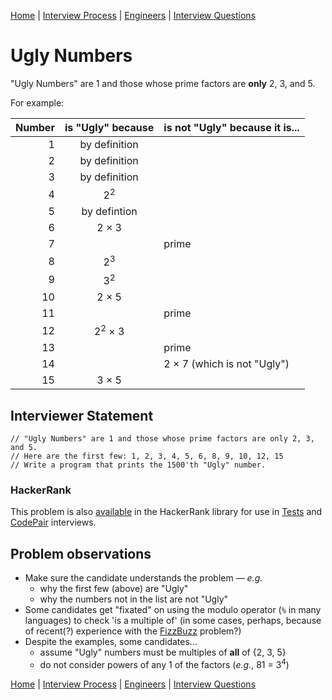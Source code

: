 [Home](../../../README.md) |
[Interview Process](../../../README.md) |
[Engineers](../README.md) |
[Interview Questions](README.md)

# Ugly Numbers

"Ugly Numbers" are 1 and those whose prime factors are **only** 2, 3, and 5.

For example:

| Number | is "Ugly" because       | is not "Ugly" because it is...
| -----: | :---------------------: | ------------------------------
|  1     | by definition           |
|  2     | by definition           |
|  3     | by definition           |
|  4     | 2<sup>2</sup>           |
|  5     | by defintion            |
|  6     | 2 &times; 3             |
|  7     |                         | prime
|  8     | 2<sup>3</sup>           |
|  9     | 3<sup>2</sup>           |
| 10     | 2 &times; 5             |
| 11     |                         | prime
| 12     | 2<sup>2</sup> &times; 3 |
| 13     |                         | prime
| 14     |                         | 2 &times; 7 (which is not "Ugly")
| 15     | 3 &times; 5             |

## Interviewer Statement
```
// "Ugly Numbers" are 1 and those whose prime factors are only 2, 3, and 5.
// Here are the first few: 1, 2, 3, 4, 5, 6, 8, 9, 10, 12, 15
// Write a program that prints the 1500'th "Ugly" number.
```

### HackerRank
This problem is also
[available](https://www.hackerrank.com/x/library/hackerrank/coding/questions/303777/view)
in the HackerRank library for use in
[Tests](https://www.hackerrank.com/x/tests) and
[CodePair](https://www.hackerrank.com/x/interviews/mypads)
interviews.

## Problem observations

- Make sure the candidate understands the problem &mdash; _e.g._
  - why the first few (above) are "Ugly"
  - why the numbers not in the list are not "Ugly"
- Some candidates get "fixated" on using the modulo operator (`%` in many languages) to check 'is a multiple of' (in some cases, perhaps, because of recent(?) experience with the [FizzBuzz](fizzbuzz.md) problem?)
- Despite the examples, some candidates...
  - assume "Ugly" numbers must be multiples of **all** of {2, 3, 5}
  - do not consider powers of any 1 of the factors (_e.g._, 81 = 3<sup>4</sup>)

[Home](../../../README.md) |
[Interview Process](../../README.md) |
[Engineers](../README.md) |
[Interview Questions](README.md)
